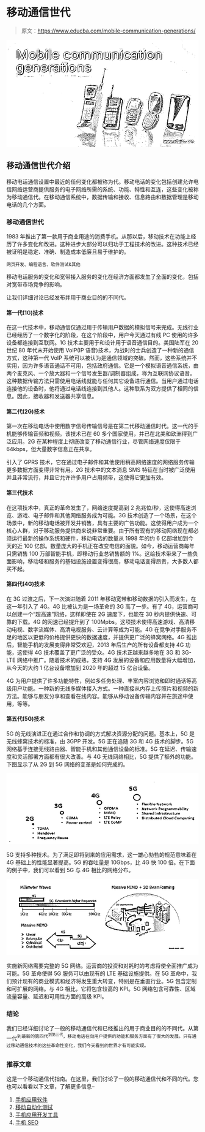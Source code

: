 # 移动通信世代

> 原文：<https://www.educba.com/mobile-communication-generations/>

![Mobile communication generations](img/ccf0424cf3c352aacf79a175b80c1081.png)



## 移动通信世代介绍

移动电话通信设置中最近的任何变化都被称为代。移动电话的变化包括创建允许电信网络运营商提供服务的电子网络所需的系统、功能、特性和互连，这些变化被称为移动通信代。在移动通信系统中，数据传输和接收、信息路由和数据管理是移动电话的几个方面。

### 移动通信世代

1983 年推出了第一款用于商业用途的消费手机。从那以后，移动技术在功能上经历了许多变化和改进。这种进步大部分可以归功于工程技术的改进。这种技术已经被证明是稳定、准确、制造成本低廉且易于维护的。

<small>网页开发、编程语言、软件测试&其他</small>

移动电话服务的变化和宽带接入服务的变化在经济方面都发生了全面的变化，包括对宽带市场竞争的影响。

让我们详细讨论已经发布并用于商业目的的不同代。

#### 第一代(1G)技术

在这一代技术中，移动通信仅通过用于传输用户数据的模拟信号来完成。无线行业已经经历了一个数字化的阶段，在这个阶段中，用户今天通过有线 PC 使用的许多设备都连接到互联网。1G 技术主要用于和设计用于语音通信目的。美国陆军在 20 世纪 80 年代末开始使用 VoIP(IP 语音)技术，为战时的士兵创造了一种新的通信方式，这种第一代 VoIP 系统可以被认为是通信领域的突破。然而，这些系统并不实用，因为许多语音通话不可用，包括政府通信。它是一个模拟语音通信系统，由两个麦克风、一个放大器和一个信号发生器/调制器组成，称为互联网协议语音。这种数据传输方法只需使用电话线就能与任何其它设备进行通信。当用户通过电话连接他的设备时，他将通过电话线连接到其他人。这种联系为双方提供了相同的信息。因此，接收器和发送器共享信息。

#### 第二代(2G)技术

第一次在移动电话中使用数字信号传输信号是在第二代移动通信时代。这一代的手机能够传输音频和视频。该技术已在 60 多个国家使用，并已在北美和欧洲得到广泛应用。2G 在某种程度上彻底改变了移动通信行业，尽管网络速度仅限于 64kbps，但大量数字信息正在共享。

引入了 GPRS 技术，它在通过电子邮件和其他使用稍高网络速度的网络服务传输更多数据方面变得非常有用。2G 技术中的文本消息 SMS 特征在当时被广泛使用并且非常流行，并且它允许许多用户占用频带，这使得它更加有效。

#### 第三代技术

在这项技术中，真正的革命发生了，网络速度提高到 2 兆兆位/秒，这使得高速浏览、游戏、电子邮件和其他网络服务成为可能。3G 技术创造了一个场景，在这个场景中，新的移动电话被开发并销售，具有主要的广告功能。这使得用户成为一个核心人群，对于移动服务提供商来说非常重要。由于所有现有的移动网络现在都必须运行最新的操作系统和硬件，移动电话的数量从 1998 年的约 6 亿部增加到今天的近 100 亿部。数量庞大的手机正在改变电信的面貌。如今，移动运营商每年只需销售 100 万部智能手机，即移动行业总销售额的 1%。这给技术带来了一些负面影响，移动塔和服务的基础设施设置变得很高，移动电话变得昂贵，大多数人都买不起。

#### 第四代(4G)技术

在 3G 过渡之后，下一次演进随着 2011 年移动宽带和移动数据的引入而发生，在这一年引入了 4G。4G 比被认为是一场革命的 3G 高了一步。有了 4G，运营商可以创建一个“超高速”网络，这样即使在 2G 速度下，也能在 30 秒内提供快速、可靠的下载。4G 的网速已经提升到了 100Mpbs。这项技术使得高速游戏、高清移动电视、数字流媒体、高清电视服务、云计算等成为可能。4G 在竞争对手服务不足的地区以更低的价格提供更快的数据速度，并提供更广泛的蜂窝网络。4G 推出后，智能手机的发展变得非常受欢迎，2013 年后生产的所有设备都支持 4G 功能，这使得 4G 技术覆盖了更广泛的受众。4G 技术正越来越多地在 3G 和 3G-LTE 网络中推广。随着技术的成熟，支持 4G 发展的设备和应用数量将大幅增加，从今天的大约 1 亿台设备增加到 2020 年的超过 15 亿台设备。

4G 为用户提供了许多功能特性，例如多任务处理、丰富内容浏览和即时通话等高级用户功能。一种新的无线多媒体接入方式。一种直接从内存上传照片和视频的新方法。能够与朋友分享和查看在线内容。能够从移动设备传输内容并在旅途中使用，等等。

#### 第五代(5G)技术

5G 的无线演进正在通过合作和协调的方式解决资源分配的问题。基本上，5G 是无线蜂窝技术的标准，由 3GPP 开发。5G 正在追随 3G 和 4G 技术的脚步。5G 网络基于连接无线路由器、智能手机和其他通信设备的标准。5G 在延迟、传输速度和灵活部署方面都有很大改善。与 4G 无线网络相比，5G 提供了额外的功能。下图显示了从 2G 到 5G 网络的变革是如何完成的。

![5g network](img/d5e49d7fffce0f615731e7ae0511d150.png)



5G 支持多种技术。为了满足即将到来的应用需求，这一雄心勃勃的规范意味着在 4G 基础上的性能显著提高。5G 的吞吐量是 10Gbps，比 4G 快 100 倍。在下面的例子中，我们可以看到 5G 与 4G 相比的网络分布。

![5G multiple technologies](img/54d1ab46124fb57d9207a48dce2b2a06.png)



实施新网络需要完整的 5G 网络。运营商的投资和对耗时的考虑将使全面推广成为可能。5G 革命使得 5G 服务可以由现有的 LTE 基础设施提供。在 5G 革命中，我们预计现有的商业模式和经济将发生重大转变，特别是在垂直行业。5G 包含定制和可扩展的网络。与 4G 相比，它将包含较高的 KPI。5G 网络包含可靠性、区域流量容量、延迟和可用性方面的高级 KPI。

### 结论

我们已经详细讨论了一般的移动通信代和已经推出的用于商业目的的不同代。从第一代<sup>到最新的第四代<sup>到第三代</sup>，移动电话在向用户提供的功能和服务方面有了很大的发展。只有通过移动通信技术的这些革命性变化，我们今天看到的世界才有可能实现。</sup>

### 推荐文章

这是一个移动通信代指南。在这里，我们讨论了一般的移动通信代和不同的代。您也可以看看以下文章，了解更多信息–

1.  [手机应用软件](https://www.educba.com/mobile-application-software/)
2.  [移动自动化测试](https://www.educba.com/mobile-automation-testing/)
3.  [手机应用开发工具](https://www.educba.com/mobile-app-development-tools/)
4.  [手机 SEO](https://www.educba.com/mobile-seo/)





